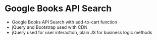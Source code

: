# Google Books API Search
- Google Books API Search with add-to-cart function  
- jQuery and Bootstrap used with CDN
- jQuery used for user interaction, plain JS for business logic methods
